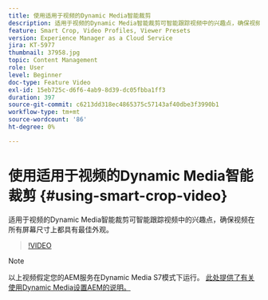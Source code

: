```yaml
---
title: 使用适用于视频的Dynamic Media智能裁剪
description: 适用于视频的Dynamic Media智能裁剪可智能跟踪视频中的兴趣点，确保视频在所有屏幕尺寸上都具有最佳外观。
feature: Smart Crop, Video Profiles, Viewer Presets
version: Experience Manager as a Cloud Service
jira: KT-5977
thumbnail: 37958.jpg
topic: Content Management
role: User
level: Beginner
doc-type: Feature Video
exl-id: 15eb725c-d6f6-4ab9-8d39-dc05fbba1ff3
duration: 397
source-git-commit: c6213dd318ec4865375c57143af40dbe3f3990b1
workflow-type: tm+mt
source-wordcount: '86'
ht-degree: 0%

---
```


# 使用适用于视频的Dynamic Media智能裁剪 {#using-smart-crop-video}

适用于视频的Dynamic Media智能裁剪可智能跟踪视频中的兴趣点，确保视频在所有屏幕尺寸上都具有最佳外观。

>[!VIDEO](https://video.tv.adobe.com/v/326467?quality=12&learn=on&captions=chi_hans)

>[!NOTE]
>
>以上视频假定您的AEM服务在Dynamic Media S7模式下运行。 [此处提供了有关使用Dynamic Media设置AEM的说明。](https://experienceleague.adobe.com/docs/experience-manager-cloud-service/assets/dynamicmedia/config-dm.html?lang=zh-Hans)
